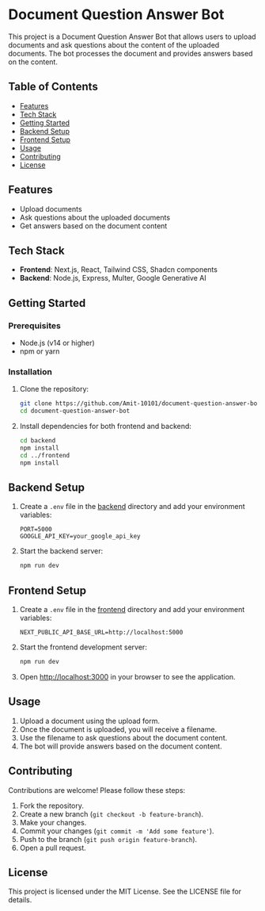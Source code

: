 # Document Question Answer Bot

This project is a Document Question Answer Bot that allows users to upload documents and ask questions about the content of the uploaded documents. The bot processes the document and provides answers based on the content.

## Table of Contents

-   [Features](#features)
-   [Tech Stack](#tech-stack)
-   [Getting Started](#getting-started)
-   [Backend Setup](#backend-setup)
-   [Frontend Setup](#frontend-setup)
-   [Usage](#usage)
-   [Contributing](#contributing)
-   [License](#license)

## Features

-   Upload documents
-   Ask questions about the uploaded documents
-   Get answers based on the document content

## Tech Stack

-   **Frontend**: Next.js, React, Tailwind CSS, Shadcn components
-   **Backend**: Node.js, Express, Multer, Google Generative AI

## Getting Started

### Prerequisites

-   Node.js (v14 or higher)
-   npm or yarn

### Installation

1. Clone the repository:

    ```sh
    git clone https://github.com/Amit-10101/document-question-answer-bot.git
    cd document-question-answer-bot
    ```

2. Install dependencies for both frontend and backend:

    ```sh
    cd backend
    npm install
    cd ../frontend
    npm install
    ```

## Backend Setup

1. Create a `.env` file in the [backend](http://_vscodecontentref_/1) directory and add your environment variables:

    ```env
    PORT=5000
    GOOGLE_API_KEY=your_google_api_key
    ```

2. Start the backend server:

    ```sh
    npm run dev
    ```

## Frontend Setup

1. Create a `.env` file in the [frontend](http://_vscodecontentref_/2) directory and add your environment variables:

    ```env
    NEXT_PUBLIC_API_BASE_URL=http://localhost:5000
    ```

2. Start the frontend development server:

    ```sh
    npm run dev
    ```

3. Open [http://localhost:3000](http://localhost:3000) in your browser to see the application.

## Usage

1. Upload a document using the upload form.
2. Once the document is uploaded, you will receive a filename.
3. Use the filename to ask questions about the document content.
4. The bot will provide answers based on the document content.

## Contributing

Contributions are welcome! Please follow these steps:

1. Fork the repository.
2. Create a new branch (`git checkout -b feature-branch`).
3. Make your changes.
4. Commit your changes (`git commit -m 'Add some feature'`).
5. Push to the branch (`git push origin feature-branch`).
6. Open a pull request.

## License

This project is licensed under the MIT License. See the LICENSE file for details.
